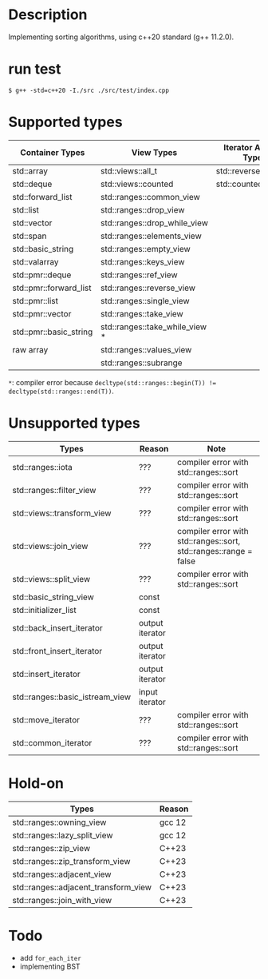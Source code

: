 # Description

Implementing sorting algorithms, using c++20 standard (g++ 11.2.0).

# run test

```shell
$ g++ -std=c++20 -I./src ./src/test/index.cpp
```

# Supported types

| Container Types          | View Types                     | Iterator Adaptor Types |
|--------------------------|--------------------------------|------------------------|
| std::array               | std::views::all_t              | std::reverse_iterator  |
| std::deque               | std::views::counted            | std::counted_iterator  |
| std::forward_list        | std::ranges::common_view       |                        |
| std::list                | std::ranges::drop_view         |                        |
| std::vector              | std::ranges::drop_while_view   |                        |
| std::span                | std::ranges::elements_view     |                        |
| std::basic_string        | std::ranges::empty_view        |                        |
| std::valarray            | std::ranges::keys_view         |                        |
| std::pmr::deque          | std::ranges::ref_view          |                        |
| std::pmr::forward_list   | std::ranges::reverse_view      |                        |
| std::pmr::list           | std::ranges::single_view       |                        |
| std::pmr::vector         | std::ranges::take_view         |                        |
| std::pmr::basic_string   | std::ranges::take_while_view * |                        |
| raw array                | std::ranges::values_view       |                        |
|                          | std::ranges::subrange          |                        |

`*`: compiler error because `decltype(std::ranges::begin(T)) != decltype(std::ranges::end(T))`.

# Unsupported types

| Types                           | Reason          | Note                                                              |
|---------------------------------|-----------------|-------------------------------------------------------------------|
| std::ranges::iota               | ???             | compiler error with std::ranges::sort                             |
| std::ranges::filter_view        | ???             | compiler error with std::ranges::sort                             |
| std::views::transform_view      | ???             | compiler error with std::ranges::sort                             |
| std::views::join_view           | ???             | compiler error with std::ranges::sort, std::ranges::range = false |
| std::views::split_view          | ???             | compiler error with std::ranges::sort                             |
| std::basic_string_view          | const           |                                                                   |
| std::initializer_list           | const           |                                                                   |
| std::back_insert_iterator       | output iterator |                                                                   |
| std::front_insert_iterator      | output iterator |                                                                   |
| std::insert_iterator            | output iterator |                                                                   |
| std::ranges::basic_istream_view | input iterator  |                                                                   |
| std::move_iterator              | ???             | compiler error with std::ranges::sort                             |
| std::common_iterator            | ???             | compiler error with std::ranges::sort                             |

# Hold-on

| Types                                | Reason |
|--------------------------------------|--------|
| std::ranges::owning_view             | gcc 12 |
| std::ranges::lazy_split_view         | gcc 12 |
| std::ranges::zip_view                | C++23  |
| std::ranges::zip_transform_view      | C++23  |
| std::ranges::adjacent_view           | C++23  |
| std::ranges::adjacent_transform_view | C++23  |
| std::ranges::join_with_view          | C++23  |

# Todo

-	add `for_each_iter`
-   implementing BST

